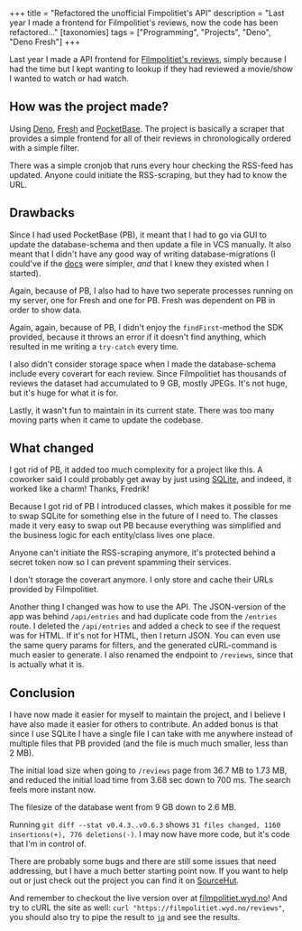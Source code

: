 +++
title = "Refactored the unofficial Fimpolitiet's API"
description = "Last year I made a frontend for Filmpolitiet's reviews, now the code has been refactored..."
[taxonomies]
tags = ["Programming", "Projects", "Deno", "Deno Fresh"]
+++

Last year I made a API frontend for [Filmpolitiet's reviews][fp], simply because
I had the time but I kept wanting to lookup if they had reviewed a movie/show I
wanted to watch or had watch.

## How was the project made?

Using [Deno][deno], [Fresh][fresh] and [PocketBase][pb]. The project is
basically a scraper that provides a simple frontend for all of their reviews in
chronologically ordered with a simple filter.

There was a simple cronjob that runs every hour checking the RSS-feed has
updated. Anyone could initiate the RSS-scraping, but they had to know the URL.

## Drawbacks

Since I had used PocketBase (PB), it meant that I had to go via GUI to update
the database-schema and then update a file in VCS manually. It also meant that I
didn't have any good way of writing database-migrations (I could've if the
[docs][pb_docs] were simpler, _and_ that I knew they existed when I started).

Again, because of PB, I also had to have two seperate processes running on my
server, one for Fresh and one for PB. Fresh was dependent on PB in order to show
data.

Again, again, because of PB, I didn't enjoy the `findFirst`-method the SDK
provided, because it throws an error if it doesn't find anything, which resulted
in me writing a `try-catch` every time.

I also didn't consider storage space when I made the database-schema include
every coverart for each review. Since Filmpolitiet has thousands of reviews the
dataset had accumulated to 9 GB, mostly JPEGs. It's not huge, but it's huge for
what it is for.

Lastly, it wasn't fun to maintain in its current state. There was too many
moving parts when it came to update the codebase.

## What changed

I got rid of PB, it added too much complexity for a project like this. A
coworker said I could probably get away by just using [SQLite][sqlite], and
indeed, it worked like a charm! Thanks, Fredrik!

Because I got rid of PB I introduced classes, which makes it possible for me to
swap SQLite for something else in the future of I need to. The classes made it
very easy to swap out PB because everything was simplified and the business
logic for each entity/class lives one place.

Anyone can't initiate the RSS-scraping anymore, it's protected behind a secret
token now so I can prevent spamming their services.

I don't storage the coverart anymore. I only store and cache their URLs provided
by Filmpolitiet.

Another thing I changed was how to use the API. The JSON-version of the app was
behind `/api/entries` and had duplicate code from the `/entries` route. I
deleted the `/api/entries` and added a check to see if the request was for HTML.
If it's not for HTML, then I return JSON. You can even use the same query params
for filters, and the generated cURL-command is much easier to generate. I also
renamed the endpoint to `/reviews`, since that is actually what it is.

## Conclusion

I have now made it easier for myself to maintain the project, and I believe I
have also made it easier for others to contribute. An added bonus is that since
I use SQLite I have a single file I can take with me anywhere instead of
multiple files that PB provided (and the file is much much smaller, less than 2
MB).

The initial load size when going to `/reviews` page from 36.7 MB to 1.73 MB, and
reduced the initial load time from 3.68 sec down to 700 ms. The search feels
more instant now.

The filesize of the database went from 9 GB down to 2.6 MB.

Running `git diff --stat v0.4.3..v0.6.3` shows
`31 files changed, 1160 insertions(+), 776 deletions(-)`. I may now have more
code, but it's code that I'm in control of.

There are probably some bugs and there are still some issues that need
addressing, but I have a much better starting point now. If you want to help out
or just check out the project you can find it on [SourceHut][fp_project].

And remember to checkout the live version over at
[filmpolitiet.wyd.no][fp_website]! And try to cURL the site as well:
`curl "https://filmpolitiet.wyd.no/reviews"`, you should also try to pipe the
result to [`jq`][jq] and see the results.

[fp]: https://p3.no/filmpolitiet/
[deno]: https://deno.com/
[fresh]: https://fresh.deno.dev/
[pb]: https://pocketbase.io/
[pb_docs]: https://pocketbase.io/docs/js-migrations/
[sqlite]: https://sqlite.org/
[fp_project]: https://sr.ht/~timharek/filmpolitiet-api/
[fp_website]: https://filmpolitiet.wyd.no/
[jq]: https://jqlang.github.io/jq/
